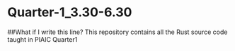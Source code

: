 # Quarter-1_3.30-6.30

##What if I write this line?
This repository contains all the Rust source code taught in PIAIC Quarter1
